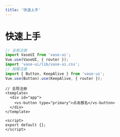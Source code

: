 ```yaml
---
title: '快速上手'
---
```


# 快速上手

```js
// 全局注册
import VaseUI from 'vase-ui';
Vue.use(VaseUI, { router });
import 'vase-ui/lib/vase-ui.css';
// 按需注册
import { Button, KeepAlive } from 'vase-ui';
Vue.use(Button).use(KeepAlive, { router });
```

```vue
// 全局注册
<template>
  <div id="app">
    <vs-button type="primary">点击报名</vs-button>
  </div>
</template>

<script>
export default {};
</script>
```

<ClientOnly>
  <!-- <sakura-img/> -->
</ClientOnly>
